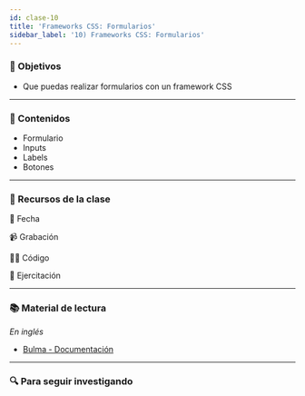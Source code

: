 ```yaml
---
id: clase-10
title: 'Frameworks CSS: Formularios'
sidebar_label: '10) Frameworks CSS: Formularios'
---
```


### 🏁 Objetivos

- Que puedas realizar formularios con un framework CSS

---

### 📝 Contenidos

- Formulario
- Inputs
- Labels
- Botones

---

### 🚀 Recursos de la clase

📆 Fecha

📹 Grabación

👩‍💻 Código

💪 Ejercitación

---

### 📚 Material de lectura

_En inglés_

- [Bulma - Documentación](https://bulma.io/)

---

### 🔍 Para seguir investigando
